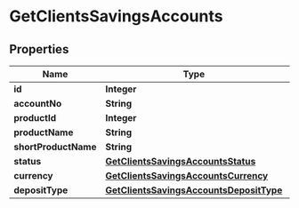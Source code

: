

# GetClientsSavingsAccounts

## Properties

Name | Type | Description | Notes
------------ | ------------- | ------------- | -------------
**id** | **Integer** |  |  [optional]
**accountNo** | **String** |  |  [optional]
**productId** | **Integer** |  |  [optional]
**productName** | **String** |  |  [optional]
**shortProductName** | **String** |  |  [optional]
**status** | [**GetClientsSavingsAccountsStatus**](GetClientsSavingsAccountsStatus.md) |  |  [optional]
**currency** | [**GetClientsSavingsAccountsCurrency**](GetClientsSavingsAccountsCurrency.md) |  |  [optional]
**depositType** | [**GetClientsSavingsAccountsDepositType**](GetClientsSavingsAccountsDepositType.md) |  |  [optional]



